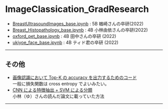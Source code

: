 # ImageClassication_GradResearch
- <a href="BreastUltrasoundImages_base.ipynb">BreastUltrasoundImages_base.ipynb</a> : 5B 楢崎さんの卒研(2022)
- <a href="Breast_Histopathology_base.ipynb">Breast_Histopathology_base.ipynb</a> : 4B 小林由依さんの卒研(2022)
- <a href="oxford_pet_base.ipynb">oxford_pet_base.ipynb</a> : 4B 田中さんの卒研 (2022)
- <a href="ukiyoe_face_base.ipynb">ukiyoe_face_base.ipynb</a> : 4B ティド君の卒研 (2022)

---
## その他
- <a href="ImageClassification_topk_accuracy.ipynb">画像認識において Top-K の accuracy を出力するためのコード</a>
<br> 一般に損失関数は cross entropy でよいみたい。
- <a href="CNN_feature_extraction_plus_SVM_classification.ipynb">CNN による特徴抽出 + SVM による分類</a>
<br>小林（ゆ）さんの読んだ論文に載っていた方法
---
